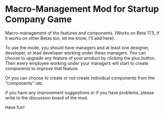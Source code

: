 # Macro-Management Mod for Startup Company Game

Macro-management of the features and components. (Works on Beta 17.5, if it works on other Betas too, let me know, I'll add here).

To use the mode, you should have managers and at least one designer, developer, or lead developer working under these managers. You can choose to upgrade any feature of your product by clicking the plus button. Then every employee working under your managers will start to create components to improve that feature.

Or you can choose to create or not create individual components from the "components" tab.

If you have any improvement suggestions or if you have problems, please write to the discussion board of the mod.

Have fun!